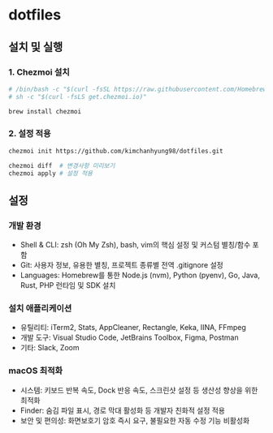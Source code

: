 # dotfiles

## 설치 및 실행

### 1. Chezmoi 설치

```bash
# /bin/bash -c "$(curl -fsSL https://raw.githubusercontent.com/Homebrew/install/HEAD/install.sh)"
# sh -c "$(curl -fsLS get.chezmoi.io)"

brew install chezmoi
```

### 2. 설정 적용

```bash
chezmoi init https://github.com/kimchanhyung98/dotfiles.git

chezmoi diff  # 변경사항 미리보기
chezmoi apply # 설정 적용
```

## 설정

### 개발 환경

- Shell & CLI: zsh (Oh My Zsh), bash, vim의 핵심 설정 및 커스텀 별칭/함수 포함
- Git: 사용자 정보, 유용한 별칭, 프로젝트 종류별 전역 .gitignore 설정
- Languages: Homebrew를 통한 Node.js (nvm), Python (pyenv), Go, Java, Rust, PHP 런타임 및 SDK 설치

### 설치 애플리케이션

- 유틸리티: iTerm2, Stats, AppCleaner, Rectangle, Keka, IINA, FFmpeg
- 개발 도구: Visual Studio Code, JetBrains Toolbox, Figma, Postman
- 기타: Slack, Zoom

### macOS 최적화

- 시스템: 키보드 반복 속도, Dock 반응 속도, 스크린샷 설정 등 생산성 향상을 위한 최적화
- Finder: 숨김 파일 표시, 경로 막대 활성화 등 개발자 친화적 설정 적용
- 보안 및 편의성: 화면보호기 암호 즉시 요구, 불필요한 자동 수정 기능 비활성화
